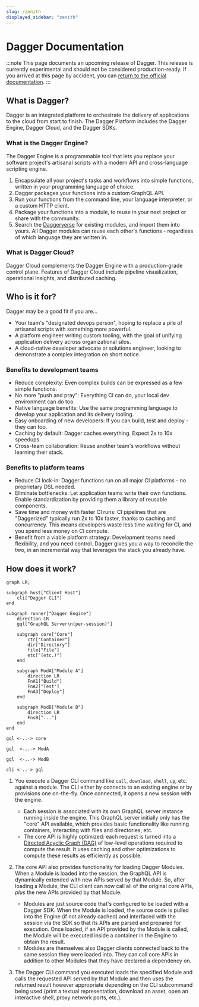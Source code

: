 ```yaml
---
slug: /zenith
displayed_sidebar: "zenith"
---
```


# Dagger Documentation

:::note
This page documents an upcoming release of Dagger. This release
is currently experimental and should not be considered production-ready. If you
arrived at this page by accident, you can [return to the official
documentation](https://docs.dagger.io/).
:::

## What is Dagger?

Dagger is an integrated platform to orchestrate the delivery of applications to the cloud from start to finish. The Dagger Platform includes the Dagger Engine, Dagger Cloud, and the Dagger SDKs.

### What is the Dagger Engine?

The Dagger Engine is a programmable tool that lets you replace your software project's artisanal scripts with a modern API and cross-language scripting engine.

1. Encapsulate all your project's tasks and workflows into simple functions, written in your programming language of choice.
2. Dagger packages your functions into a custom GraphQL API.
3. Run your functions from the command line, your language interpreter, or a custom HTTP client.
4. Package your functions into a module, to reuse in your next project or share with the community.
5. Search the [Daggerverse](https://daggerverse.dev) for existing modules, and import them into yours. All Dagger modules can reuse each other's functions - regardless of which language they are written in.

### What is Dagger Cloud?

Dagger Cloud complements the Dagger Engine with a production-grade control plane. Features of Dagger Cloud include pipeline visualization, operational insights, and distributed caching.

## Who is it for?

Dagger may be a good fit if you are...

- Your team's "designated devops person", hoping to replace a pile of artisanal scripts with something more powerful.
- A platform engineer writing custom tooling, with the goal of unifying application delivery across organizational silos.
- A cloud-native developer advocate or solutions engineer, looking to demonstrate a complex integration on short notice.

### Benefits to development teams

- Reduce complexity: Even complex builds can be expressed as a few simple functions.
- No more "push and pray": Everything CI can do, your local dev environment can do too.
- Native language benefits: Use the same programming language to develop your application and its delivery tooling.
- Easy onboarding of new developers: If you can build, test and deploy - they can too.
- Caching by default: Dagger caches everything. Expect 2x to 10x speedups.
- Cross-team collaboration: Reuse another team's workflows without learning their stack.

### Benefits to platform teams

- Reduce CI lock-in: Dagger functions run on all major CI platforms - no proprietary DSL needed.
- Eliminate bottlenecks: Let application teams write their own functions. Enable standardization by providing them a library of reusable components.
- Save time and money with faster CI runs: CI pipelines that are "Daggerized" typically run 2x to 10x faster, thanks to caching and concurrency. This means developers waste less time waiting for CI, and you spend less money on CI compute.
- Benefit from a viable platform strategy: Development teams need flexibility, and you need control. Dagger gives you a way to reconcile the two, in an incremental way that leverages the stack you already have.

## How does it work?

```mermaid
graph LR;

subgraph host["Client Host"]
    cli["Dagger CLI"]
end

subgraph runner["Dagger Engine"]
    direction LR
    gql["GraphQL Server\n(per-session)"]

    subgraph core["Core"]
        ctr["Container"]
        dir["Directory"]
        file["File"]
        etc["(etc.)"]
    end

    subgraph ModA["Module A"]
        direction LR
        FnA1["Build"]
        FnA2["Test"]
        FnA3["Deploy"]
    end

    subgraph ModB["Module B"]
        direction LR
        FnsB["..."]
    end
end

gql <-..-> core

gql  <-..-> ModA

gql  <-..-> ModB

cli <-..-> gql
```

1. You execute a Dagger CLI command like `call`, `download`, `shell`, `up`, etc. against a module. The CLI either by connects to an existing engine or by provisions one on-the-fly. Once connected, it opens a new session with the engine.

   - Each session is associated with its own GraphQL server instance running inside the engine. This GraphQL server initially only has the "core" API available, which provides basic functionality like running containers, interacting with files and directories, etc.
   - The core API is highly optimized: each request is turned into a [Directed Acyclic Graph (DAG)](https://en.wikipedia.org/wiki/Directed_acyclic_graph) of low-level operations required to compute the result. It uses caching and other optimizations to compute these results as efficiently as possible.

1. The core API also provides functionality for loading Dagger Modules. When a Module is loaded into the session, the GraphQL API is dynamically extended with new APIs served by that Module. So, after loading a Module, the CLI client can now call all of the original core APIs, _plus_ the new APIs provided by that Module.

   - Modules are just source code that's configured to be loaded with a Dagger SDK. When the Module is loaded, the source code is pulled into the Engine (if not already cached) and interfaced with the session via the SDK so that its APIs are parsed and prepared for execution. Once loaded, if an API provided by the Module is called, the Module will be executed inside a container in the Engine to obtain the result.
   - Modules are themselves also Dagger clients connected back to the same session they were loaded into. They can call core APIs in addition to other Modules that they have declared a dependency on.

1. The Dagger CLI command you executed loads the specified Module and calls the requested API served by that Module and then uses the returned result however appropriate depending on the CLI subcommand being used (print a textual representation, download an asset, open an interactive shell, proxy network ports, etc.).

